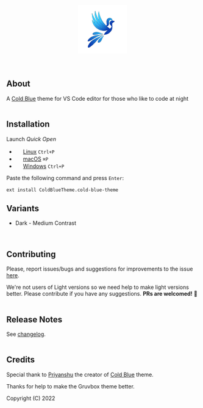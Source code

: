 <div align="center" >
  <br>
  <a href="https://marketplace.visualstudio.com/items?itemName=jdinhlife.gruvbox">
    <img src = "logo.png">
  </a>

</div>
<br>
<br>


## About

A [Cold Blue](https://marketplace.visualstudio.com/items?itemName=ColdBlueTheme.cold-blue-theme) theme for VS Code editor for those who like to code at night
<br>
<br>
## Installation

Launch *Quick Open*

  - <img src="https://www.kernel.org/theme/images/logos/favicon.png" width=16 height=16/> <a href="https://code.visualstudio.com/shortcuts/keyboard-shortcuts-linux.pdf">Linux</a> `Ctrl+P`
  - <img src="https://developer.apple.com/favicon.ico" width=16 height=16/> <a href="https://code.visualstudio.com/shortcuts/keyboard-shortcuts-macos.pdf">macOS</a> `⌘P`
  - <img src="https://www.microsoft.com/favicon.ico" width=16 height=16/> <a href="https://code.visualstudio.com/shortcuts/keyboard-shortcuts-windows.pdf">Windows</a> `Ctrl+P`

Paste the following command and press `Enter`:

```
ext install ColdBlueTheme.cold-blue-theme
```

## Variants

-   Dark - Medium Contrast
<br>

## Contributing

Please, report issues/bugs and suggestions for improvements to the issue [here](https://github.com/priyanshu1208/Cold-Blue-Theme/issues).

We're not users of Light versions so we need help to make light versions better. Please contribute if you have any suggestions. **PRs are welcomed!** :rocket:
<br>
<br>

## Release Notes

See [changelog](CHANGELOG.md).
<br>
<br>

## Credits

Special thank to [Priyanshu](https://github.com/priyanshu1208) the creator of [Cold Blue](https://marketplace.visualstudio.com/items?itemName=ColdBlueTheme.cold-blue-theme) theme.

Thanks for help to make the Gruvbox theme better.

Copyright (C) 2022 
